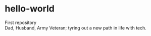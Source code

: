 # hello-world
First repository <br>
Dad, Husband, Army Veteran; tyring out a new path in life with tech.
